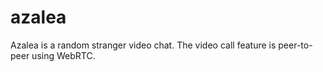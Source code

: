 # azalea
Azalea is a random stranger video chat. The video call feature is peer-to-peer using WebRTC.  
